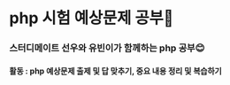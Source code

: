 # php 시험 예상문제 공부💙 <br>
<h3> 스터디메이트 선우와 유빈이가 함께하는 php 공부😊 </h3>
<h4> 활동 : php 예상문제 출제 및 답 맞추기, 중요 내용 정리 및 복습하기 </h4>
